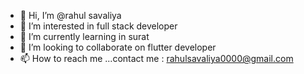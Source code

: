 - 👋 Hi, I’m @rahul savaliya
- 👀 I’m interested in full stack developer
- 🌱 I’m currently learning in surat
- 💞️ I’m looking to collaborate on flutter developer
- 📫 How to reach me ...contact me : rahulsavaliya0000@gmail.com 

<!---
rahulsavaliya0000/rahulsavaliya0000 is a ✨ special ✨ repository because its `README.md` (this file) appears on your GitHub profile.
You can click the Preview link to take a look at your changes.
--->
